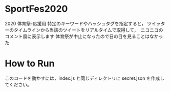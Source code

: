 # SportFes2020

2020 体育祭-応援用
特定のキーワードやハッシュタグを指定すると， ツイッターのタイムラインから当該のツイートをリアルタイムで取得して，　ニコニコのコメント風に表示します
体育祭が中止になったので日の目を見ることはなかった

# How to Run

このコードを動かすには，index.js と同じディレクトリに secret.json を作成してください。
